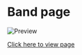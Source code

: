 # Band page

![Preview](https://github.com/jasmin-raith/media/blob/main/band-page/BandGif.gif?raw=true)

[Click here to view page](https://jasmin-raith.github.io/band-page/)
